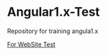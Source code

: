 # Angular1.x-Test
Repository for training angula1.x

<a href="https://igorfachini.github.io/Angular1.x-Test/index.html"> For WebSite Test</a>
